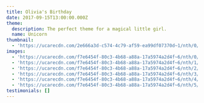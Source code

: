 ```yaml
---
title: Olivia's Birthday
date: 2017-09-15T13:00:00.000Z
theme:
  description: The perfect theme for a magical little girl.
  name: Unicorn
thumbnail:
  - 'https://ucarecdn.com/2e666a3d-c574-4c79-af59-ea99df07370d~1/nth/0/'
images:
  - 'https://ucarecdn.com/f7e6454f-80c3-4b68-a88a-17a5974a2d4f~6/nth/0/'
  - 'https://ucarecdn.com/f7e6454f-80c3-4b68-a88a-17a5974a2d4f~6/nth/1/'
  - 'https://ucarecdn.com/f7e6454f-80c3-4b68-a88a-17a5974a2d4f~6/nth/2/'
  - 'https://ucarecdn.com/f7e6454f-80c3-4b68-a88a-17a5974a2d4f~6/nth/3/'
  - 'https://ucarecdn.com/f7e6454f-80c3-4b68-a88a-17a5974a2d4f~6/nth/4/'
  - 'https://ucarecdn.com/f7e6454f-80c3-4b68-a88a-17a5974a2d4f~6/nth/5/'
testimonials: []
---
```


